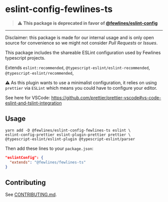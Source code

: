 # eslint-config-fewlines-ts

> :warning: **This package is deprecated in favor of [@fewlines/eslint-config](https://github.com/fewlinesco/eslint-config)**

---

Disclaimer: this package is made for our internal usage and is only open source for convenience so we might not consider _Pull Requests_ or _Issues_.

This package includes the shareable ESLint configuration used by Fewlines typescript projects.

Extends `eslint:recommended`, `@typescript-eslint/eslint-recommended`, `@typescript-eslint/recommended`,

:warning: As this plugin wants to use a minimalist configuration, it relies on using `prettier` via `ESLint` which means you
could have to configure your editor.

See here for VSCode: https://github.com/prettier/prettier-vscode#vs-code-eslint-and-tslint-integration

## Usage

```shell
yarn add -D @fewlines/eslint-config-fewlines-ts eslint \
eslint-config-prettier eslint-plugin-prettier prettier \
@typescript-eslint/eslint-plugin @typescript-eslint/parser
```

Then add these lines to your `package.json`:

```json
"eslintConfig": {
  "extends": "@fewlines/fewlines-ts"
}
```

## Contributing

See [CONTRIBUTING.md](CONTRIBUTING.md).
